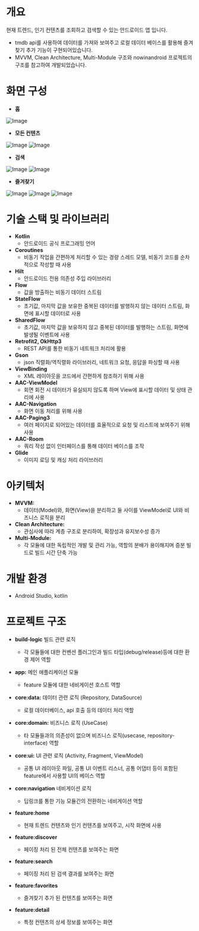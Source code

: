 # 개요
현재 트렌드, 인기 컨텐츠를 조회하고 검색할 수 있는 안드로이드 앱 입니다.
  * tmdb api를 사용하여 데이터를 가져와 보여주고 로컬 데이터 베이스를 활용해 즐겨찾기 추가 기능이 구현되어있습니다.
  * MVVM, Clean Architecture, Multi-Module 구조와 nowinandroid 프로젝트의 구조를 참고하여 개발되었습니다.

# 화면 구성
* **홈**

  
![Image](https://github.com/user-attachments/assets/d468ad8e-cec2-410f-b2fa-1cd67fe2e200)


* **모든 컨텐츠**

  
![Image](https://github.com/user-attachments/assets/5d5bcc58-c63c-4c85-b59b-0f28716b1a10)
![Image](https://github.com/user-attachments/assets/863f4e2f-9796-4631-a9b0-bdae206734d2)


* **검색**

  
![Image](https://github.com/user-attachments/assets/a33754d1-7aa2-4c6a-b38c-96d69d513a33)
![Image](https://github.com/user-attachments/assets/d31368e3-6328-4219-8acc-f839249251ba)


* **즐겨찾기**

  
![Image](https://github.com/user-attachments/assets/995c700e-e398-4787-ab80-9cf03fdf6715)
![Image](https://github.com/user-attachments/assets/6b498a57-d7a2-4760-be37-1eeb36372b84)
![Image](https://github.com/user-attachments/assets/96408ab8-e27f-4591-a719-ade819465388)
  

# 기술 스택 및 라이브러리
* **Kotlin**
  * 안드로이드 공식 프로그래밍 언어
* **Coroutines**
  * 비동기 작업을 간편하게 처리할 수 있는 경량 스레드 모델, 비동기 코드를 순차적으로 작성할 때 사용
* **Hilt**
  * 안드로이드 전용 의존성 주입 라이브러리
* **Flow**
  * 값을 방출하는 비동기 데이터 스트림
* **StateFlow**
  * 초기값, 마지막 값을 보유한 중복된 데이터를 발행하지 않는 데이터 스트림, 화면에 표시할 데이터로 사용
* **SharedFlow**
  * 초기값, 마지막 값을 보유하지 않고 중복된 데이터를 발행하는 스트림, 화면에 발생될 이벤트에 사용
* **Retrofit2, OkHttp3**
  * REST API를 통한 비동기 네트워크 처리에 활용
* **Gson**
  * json 직렬화/역직렬화 라이브러리, 네트워크 요청, 응답을 파싱할 때 사용
* **ViewBinding**
  * XML 레이아웃을 코드에서 간편하게 참조하기 위해 사용
* **AAC-ViewModel**
  * 회면 회전 시 데이터가 유실되지 않도록 하며 View에 표시할 데이터 및 상태 관리에 사용
* **AAC-Navigation**
  * 화면 이동 처리를 위해 사용
* **AAC-Paging3**
  * 여러 페이지로 되어있는 데이터를 효율적으로 요청 및 리스트에 보여주기 위해 사용
* **AAC-Room**
  * 쿼리 작성 없이 인터페이스를 통해 데이터 베이스를 조작
* **Glide**
  * 이미지 로딩 및 캐싱 처리 라이브러리


# 아키텍처

* **MVVM:**
  * 데이터(Model)와, 화면(View)을 분리하고 둘 사이를 ViewModel로 UI와 비즈니스 로직을 분리
* **Clean Architecture:**
  * 관심사에 따라 계층 구조로 분리하여, 확장성과 유지보수성 증가
* **Multi-Module:**
  * 각 모듈에 대한 독립적인 개발 및 관리 가능, 역할의 분배가 용이해지며 증분 빌드로 빌드 시간 단축 가능

# 개발 환경
* Android Studio, kotlin


# 프로젝트 구조
* **build-logic** 빌드 관련 로직
  * 각 모듈들에 대한 컨벤션 플러그인과 빌드 타입(debug/release)등에 대한 환경 제어 역할

* **app:** 메인 애플리케이션 모듈
  * feature 모듈에 대한 네비게이션 호스트 역할

 
* **core:data:** 데이터 관련 로직 (Repository, DataSource)
  * 로컬 데이터베이스, api 호출 등의 데이터 처리 역할
* **core:domain:** 비즈니스 로직 (UseCase)
  * 타 모듈들과의 의존성이 없으며 비즈니스 로직(usecase, repository-interface) 역할
* **core:ui:** UI 관련 로직 (Activity, Fragment, ViewModel)
  * 공통 UI 레이아웃 파일, 공통 UI 이벤트 리스너, 공통 어댑터 등이 포함된 feature에서 사용할 UI의 베이스 역할
* **core:navigation** 네비게이션 로직
  * 딥링크를 통한 기능 모듈간의 전환하는 네비게이션 역할
* **feature:home**
  * 현재 트렌드 컨텐츠와 인기 컨텐츠를 보여주고, 시작 화면에 사용
* **feature:discover**
  * 페이징 처리 된 전체 컨텐츠를 보여주는 화면
* **feature:search**
  * 페이징 처리 된 검색 결과를 보여주는 화면
* **feature:favorites**
  * 즐겨찾기 추가 된 컨텐츠를 보여주는 화면
* **feature:detail**
  * 특정 컨텐츠의 상세 정보를 보여주는 화면
